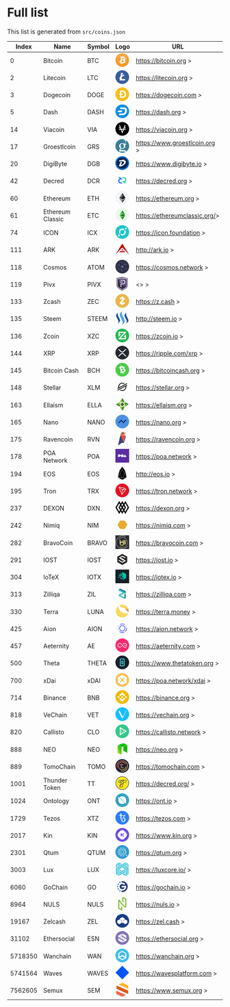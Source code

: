 # Full list

This list is generated from `src/coins.json`

| Index   | Name          | Symbol | Logo                                                                                                   | URL                            |
| ------- | ------------- | ------ | ------------------------------------------------------------------------------------------------------ | ------------------------------ |
| 0       | Bitcoin          | BTC    | <img src="https://raw.githubusercontent.com/TrustWallet/tokens/master/coins/0.png" width="32" />       | <https://bitcoin.org>         > |
| 2       | Litecoin         | LTC    | <img src="https://raw.githubusercontent.com/TrustWallet/tokens/master/coins/2.png" width="32" />       | <https://litecoin.org>        > |
| 3       | Dogecoin         | DOGE   | <img src="https://raw.githubusercontent.com/TrustWallet/tokens/master/coins/3.png" width="32" />       | <https://dogecoin.com>        > |
| 5       | Dash             | DASH   | <img src="https://raw.githubusercontent.com/TrustWallet/tokens/master/coins/5.png" width="32" />       | <https://dash.org>            > |
| 14      | Viacoin          | VIA    | <img src="https://raw.githubusercontent.com/TrustWallet/tokens/master/coins/14.png" width="32" />      | <https://viacoin.org>         > |
| 17      | Groestlcoin      | GRS    | <img src="https://raw.githubusercontent.com/TrustWallet/tokens/master/coins/17.png" width="32" />      | <https://www.groestlcoin.org> > |
| 20      | DigiByte         | DGB    | <img src="https://raw.githubusercontent.com/TrustWallet/tokens/master/coins/20.png" width="32" />      | <https://www.digibyte.io>     > |
| 42      | Decred           | DCR    | <img src="https://raw.githubusercontent.com/TrustWallet/tokens/master/coins/42.png" width="32" />      | <https://decred.org>          > |
| 60      | Ethereum         | ETH    | <img src="https://raw.githubusercontent.com/TrustWallet/tokens/master/coins/60.png" width="32" />      | <https://ethereum.org>        > |
| 61      | Ethereum Classic | ETC    | <img src="https://raw.githubusercontent.com/TrustWallet/tokens/master/coins/61.png" width="32" />      | <https://ethereumclassic.org/>> |
| 74      | ICON             | ICX    | <img src="https://raw.githubusercontent.com/TrustWallet/tokens/master/coins/74.png" width="32" />      | <https://icon.foundation>     > |
| 111     | ARK              | ARK    | <img src="https://raw.githubusercontent.com/TrustWallet/tokens/master/coins/111.png" width="32" />     | <http://ark.io>               > |
| 118     | Cosmos           | ATOM   | <img src="https://raw.githubusercontent.com/TrustWallet/tokens/master/coins/118.png" width="32" />     | <https://cosmos.network>      > |
| 119     | Pivx             | PIVX   | <img src="https://raw.githubusercontent.com/TrustWallet/tokens/master/coins/119.png" width="32" />     | <>                            > |
| 133     | Zcash            | ZEC    | <img src="https://raw.githubusercontent.com/TrustWallet/tokens/master/coins/133.png" width="32" />     | <https://z.cash>              > |
| 135     | Steem            | STEEM  | <img src="https://raw.githubusercontent.com/TrustWallet/tokens/master/coins/135.png" width="32" />     | <http://steem.io>             > |
| 136     | Zcoin            | XZC    | <img src="https://raw.githubusercontent.com/TrustWallet/tokens/master/coins/136.png" width="32" />     | <https://zcoin.io>            > |
| 144     | XRP              | XRP    | <img src="https://raw.githubusercontent.com/TrustWallet/tokens/master/coins/144.png" width="32" />     | <https://ripple.com/xrp>      > |
| 145     | Bitcoin Cash     | BCH    | <img src="https://raw.githubusercontent.com/TrustWallet/tokens/master/coins/145.png" width="32" />     | <https://bitcoincash.org>     > |
| 148     | Stellar          | XLM    | <img src="https://raw.githubusercontent.com/TrustWallet/tokens/master/coins/148.png" width="32" />     | <https://stellar.org>         > |
| 163     | Ellaism          | ELLA   | <img src="https://raw.githubusercontent.com/TrustWallet/tokens/master/coins/163.png" width="32" />     | <https://ellaism.org>         > |
| 165     | Nano             | NANO   | <img src="https://raw.githubusercontent.com/TrustWallet/tokens/master/coins/165.png" width="32" />     | <https://nano.org>            > |
| 175     | Ravencoin        | RVN    | <img src="https://raw.githubusercontent.com/TrustWallet/tokens/master/coins/175.png" width="32" />     | <https://ravencoin.org>       > |
| 178     | POA Network      | POA    | <img src="https://raw.githubusercontent.com/TrustWallet/tokens/master/coins/178.png" width="32" />     | <https://poa.network>         > |
| 194     | EOS              | EOS    | <img src="https://raw.githubusercontent.com/TrustWallet/tokens/master/coins/194.png" width="32" />     | <http://eos.io>               > |
| 195     | Tron             | TRX    | <img src="https://raw.githubusercontent.com/TrustWallet/tokens/master/coins/195.png" width="32" />     | <https://tron.network>        > |
| 237     | DEXON            | DXN    | <img src="https://raw.githubusercontent.com/TrustWallet/tokens/master/coins/237.png" width="32" />     | <https://dexon.org>           > |
| 242     | Nimiq            | NIM    | <img src="https://raw.githubusercontent.com/TrustWallet/tokens/master/coins/242.png" width="32" />     | <https://nimiq.com>           > |
| 282     | BravoCoin        | BRAVO  | <img src="https://raw.githubusercontent.com/TrustWallet/tokens/master/coins/282.png" width="32" />     | <https://bravocoin.com>       > |
| 291     | IOST             | IOST   | <img src="https://raw.githubusercontent.com/TrustWallet/tokens/master/coins/291.png" width="32" />     | <https://iost.io>             > |
| 304     | IoTeX            | IOTX   | <img src="https://raw.githubusercontent.com/TrustWallet/tokens/master/coins/304.png" width="32" />     | <https://iotex.io>            > |
| 313     | Zilliqa          | ZIL    | <img src="https://raw.githubusercontent.com/TrustWallet/tokens/master/coins/313.png" width="32" />     | <https://zilliqa.com>         > |
| 330     | Terra            | LUNA   | <img src="https://raw.githubusercontent.com/TrustWallet/tokens/master/coins/330.png" width="32" />     | <https://terra.money>         > |
| 425     | Aion             | AION   | <img src="https://raw.githubusercontent.com/TrustWallet/tokens/master/coins/425.png" width="32" />     | <https://aion.network>        > |
| 457     | Aeternity        | AE     | <img src="https://raw.githubusercontent.com/TrustWallet/tokens/master/coins/457.png" width="32" />     | <https://aeternity.com>       > |
| 500     | Theta            | THETA  | <img src="https://raw.githubusercontent.com/TrustWallet/tokens/master/coins/500.png" width="32" />     | <https://www.thetatoken.org>  > |
| 700     | xDai             | xDAI   | <img src="https://raw.githubusercontent.com/TrustWallet/tokens/master/coins/700.png" width="32" />     | <https://poa.network/xdai>    > |
| 714     | Binance          | BNB    | <img src="https://raw.githubusercontent.com/TrustWallet/tokens/master/coins/714.png" width="32" />     | <https://binance.org>         > |
| 818     | VeChain          | VET    | <img src="https://raw.githubusercontent.com/TrustWallet/tokens/master/coins/818.png" width="32" />     | <https://vechain.org>         > |
| 820     | Callisto         | CLO    | <img src="https://raw.githubusercontent.com/TrustWallet/tokens/master/coins/820.png" width="32" />     | <https://callisto.network>    > |
| 888     | NEO              | NEO    | <img src="https://raw.githubusercontent.com/TrustWallet/tokens/master/coins/888.png" width="32" />     | <https://neo.org>             > |
| 889     | TomoChain        | TOMO   | <img src="https://raw.githubusercontent.com/TrustWallet/tokens/master/coins/889.png" width="32" />     | <https://tomochain.com>       > |
| 1001    | Thunder Token    | TT     | <img src="https://raw.githubusercontent.com/TrustWallet/tokens/master/coins/1001.png" width="32" />    | <https://decred.org/>         > |
| 1024    | Ontology         | ONT    | <img src="https://raw.githubusercontent.com/TrustWallet/tokens/master/coins/1024.png" width="32" />    | <https://ont.io>              > |
| 1729    | Tezos            | XTZ    | <img src="https://raw.githubusercontent.com/TrustWallet/tokens/master/coins/1729.png" width="32" />    | <https://tezos.com>           > |
| 2017    | Kin              | KIN    | <img src="https://raw.githubusercontent.com/TrustWallet/tokens/master/coins/2017.png" width="32" />    | <https://www.kin.org>         > |
| 2301    | Qtum             | QTUM   | <img src="https://raw.githubusercontent.com/TrustWallet/tokens/master/coins/2301.png" width="32" />    | <https://qtum.org>            > |
| 3003    | Lux              | LUX    | <img src="https://raw.githubusercontent.com/TrustWallet/tokens/master/coins/3003.png" width="32" />    | <https://luxcore.io/>         > |
| 6060    | GoChain          | GO     | <img src="https://raw.githubusercontent.com/TrustWallet/tokens/master/coins/6060.png" width="32" />    | <https://gochain.io>          > |
| 8964    | NULS             | NULS   | <img src="https://raw.githubusercontent.com/TrustWallet/tokens/master/coins/8964.png" width="32" />    | <https://nuls.io>             > |
| 19167   | Zelcash          | ZEL    | <img src="https://raw.githubusercontent.com/TrustWallet/tokens/master/coins/19167.png" width="32" />   | <https://zel.cash>            > |
| 31102   | Ethersocial      | ESN    | <img src="https://raw.githubusercontent.com/TrustWallet/tokens/master/coins/31102.png" width="32" />   | <https://ethersocial.org>     > |
| 5718350 | Wanchain         | WAN    | <img src="https://raw.githubusercontent.com/TrustWallet/tokens/master/coins/5718350.png" width="32" /> | <https://wanchain.org>        > |
| 5741564 | Waves            | WAVES  | <img src="https://raw.githubusercontent.com/TrustWallet/tokens/master/coins/5741564.png" width="32" /> | <https://wavesplatform.com>   > |
| 7562605 | Semux            | SEM    | <img src="https://raw.githubusercontent.com/TrustWallet/tokens/master/coins/7562605.png" width="32" /> | <https://www.semux.org>       > |
